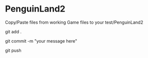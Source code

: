 # PenguinLand2

Copy/Paste files from working Game files to your test/PenguinLand2

git add .

git commit -m "your message here"

git push
